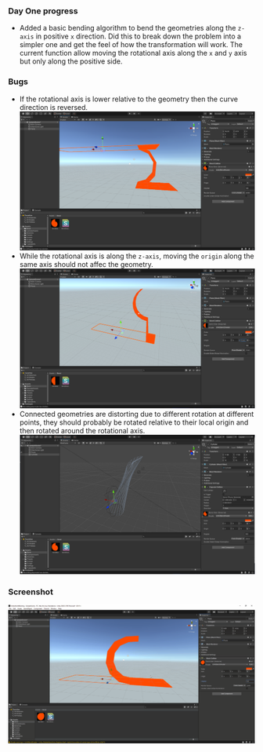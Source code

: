 
### Day One progress

- Added a basic bending algorithm to bend the geometries along the `z-axis` in positive `x` direction. Did this to break down the problem into a simpler one and get the feel of how the transformation will work. The current function allow moving the rotational axis along the `x` and `y` axis but only along the positive side.

### Bugs
- If the rotational axis is lower relative to the geometry then the curve direction is reversed. ![bug_1](1.png)
- While the rotational axis is along the `z-axis`, moving the `origin` along the same axis should not affec the geometry. ![bug_2](2.png)
- Connected geometries are distorting due to different rotation at different points, they should probably be rotated relative to their local origin and then rotated around the rotational axis. ![bug_3](3.png)

### Screenshot

![Day One](day-one.gif)
